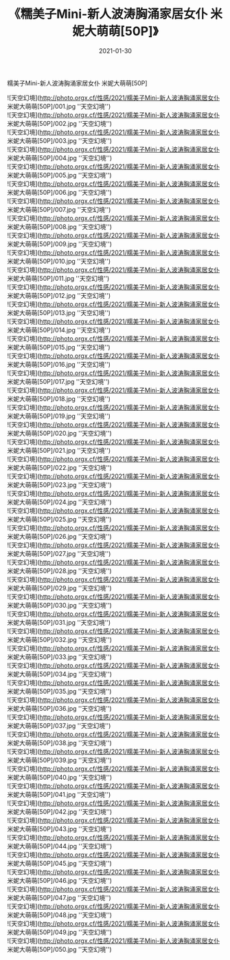 ﻿---
layout: post
title:  《糯美子Mini-新人波涛胸涌家居女仆 米妮大萌萌[50P]》
date:   2021-01-30
img: http://photo.orgx.cf/性感/2021/糯美子Mini-新人波涛胸涌家居女仆 米妮大萌萌[50P]/000.jpg
categories: [美女, 性感, 泳衣]
---

糯美子Mini-新人波涛胸涌家居女仆 米妮大萌萌[50P]



![天空幻境](http://photo.orgx.cf/性感/2021/糯美子Mini-新人波涛胸涌家居女仆 米妮大萌萌[50P]/001.jpg ''天空幻境'') <br>
![天空幻境](http://photo.orgx.cf/性感/2021/糯美子Mini-新人波涛胸涌家居女仆 米妮大萌萌[50P]/002.jpg ''天空幻境'') <br>
![天空幻境](http://photo.orgx.cf/性感/2021/糯美子Mini-新人波涛胸涌家居女仆 米妮大萌萌[50P]/003.jpg ''天空幻境'') <br>
![天空幻境](http://photo.orgx.cf/性感/2021/糯美子Mini-新人波涛胸涌家居女仆 米妮大萌萌[50P]/004.jpg ''天空幻境'') <br>
![天空幻境](http://photo.orgx.cf/性感/2021/糯美子Mini-新人波涛胸涌家居女仆 米妮大萌萌[50P]/005.jpg ''天空幻境'') <br>
![天空幻境](http://photo.orgx.cf/性感/2021/糯美子Mini-新人波涛胸涌家居女仆 米妮大萌萌[50P]/006.jpg ''天空幻境'') <br>
![天空幻境](http://photo.orgx.cf/性感/2021/糯美子Mini-新人波涛胸涌家居女仆 米妮大萌萌[50P]/007.jpg ''天空幻境'') <br>
![天空幻境](http://photo.orgx.cf/性感/2021/糯美子Mini-新人波涛胸涌家居女仆 米妮大萌萌[50P]/008.jpg ''天空幻境'') <br>
![天空幻境](http://photo.orgx.cf/性感/2021/糯美子Mini-新人波涛胸涌家居女仆 米妮大萌萌[50P]/009.jpg ''天空幻境'') <br>
![天空幻境](http://photo.orgx.cf/性感/2021/糯美子Mini-新人波涛胸涌家居女仆 米妮大萌萌[50P]/010.jpg ''天空幻境'') <br>
![天空幻境](http://photo.orgx.cf/性感/2021/糯美子Mini-新人波涛胸涌家居女仆 米妮大萌萌[50P]/011.jpg ''天空幻境'') <br>
![天空幻境](http://photo.orgx.cf/性感/2021/糯美子Mini-新人波涛胸涌家居女仆 米妮大萌萌[50P]/012.jpg ''天空幻境'') <br>
![天空幻境](http://photo.orgx.cf/性感/2021/糯美子Mini-新人波涛胸涌家居女仆 米妮大萌萌[50P]/013.jpg ''天空幻境'') <br>
![天空幻境](http://photo.orgx.cf/性感/2021/糯美子Mini-新人波涛胸涌家居女仆 米妮大萌萌[50P]/014.jpg ''天空幻境'') <br>
![天空幻境](http://photo.orgx.cf/性感/2021/糯美子Mini-新人波涛胸涌家居女仆 米妮大萌萌[50P]/015.jpg ''天空幻境'') <br>
![天空幻境](http://photo.orgx.cf/性感/2021/糯美子Mini-新人波涛胸涌家居女仆 米妮大萌萌[50P]/016.jpg ''天空幻境'') <br>
![天空幻境](http://photo.orgx.cf/性感/2021/糯美子Mini-新人波涛胸涌家居女仆 米妮大萌萌[50P]/017.jpg ''天空幻境'') <br>
![天空幻境](http://photo.orgx.cf/性感/2021/糯美子Mini-新人波涛胸涌家居女仆 米妮大萌萌[50P]/018.jpg ''天空幻境'') <br>
![天空幻境](http://photo.orgx.cf/性感/2021/糯美子Mini-新人波涛胸涌家居女仆 米妮大萌萌[50P]/019.jpg ''天空幻境'') <br>
![天空幻境](http://photo.orgx.cf/性感/2021/糯美子Mini-新人波涛胸涌家居女仆 米妮大萌萌[50P]/020.jpg ''天空幻境'') <br>
![天空幻境](http://photo.orgx.cf/性感/2021/糯美子Mini-新人波涛胸涌家居女仆 米妮大萌萌[50P]/021.jpg ''天空幻境'') <br>
![天空幻境](http://photo.orgx.cf/性感/2021/糯美子Mini-新人波涛胸涌家居女仆 米妮大萌萌[50P]/022.jpg ''天空幻境'') <br>
![天空幻境](http://photo.orgx.cf/性感/2021/糯美子Mini-新人波涛胸涌家居女仆 米妮大萌萌[50P]/023.jpg ''天空幻境'') <br>
![天空幻境](http://photo.orgx.cf/性感/2021/糯美子Mini-新人波涛胸涌家居女仆 米妮大萌萌[50P]/024.jpg ''天空幻境'') <br>
![天空幻境](http://photo.orgx.cf/性感/2021/糯美子Mini-新人波涛胸涌家居女仆 米妮大萌萌[50P]/025.jpg ''天空幻境'') <br>
![天空幻境](http://photo.orgx.cf/性感/2021/糯美子Mini-新人波涛胸涌家居女仆 米妮大萌萌[50P]/026.jpg ''天空幻境'') <br>
![天空幻境](http://photo.orgx.cf/性感/2021/糯美子Mini-新人波涛胸涌家居女仆 米妮大萌萌[50P]/027.jpg ''天空幻境'') <br>
![天空幻境](http://photo.orgx.cf/性感/2021/糯美子Mini-新人波涛胸涌家居女仆 米妮大萌萌[50P]/028.jpg ''天空幻境'') <br>
![天空幻境](http://photo.orgx.cf/性感/2021/糯美子Mini-新人波涛胸涌家居女仆 米妮大萌萌[50P]/029.jpg ''天空幻境'') <br>
![天空幻境](http://photo.orgx.cf/性感/2021/糯美子Mini-新人波涛胸涌家居女仆 米妮大萌萌[50P]/030.jpg ''天空幻境'') <br>
![天空幻境](http://photo.orgx.cf/性感/2021/糯美子Mini-新人波涛胸涌家居女仆 米妮大萌萌[50P]/031.jpg ''天空幻境'') <br>
![天空幻境](http://photo.orgx.cf/性感/2021/糯美子Mini-新人波涛胸涌家居女仆 米妮大萌萌[50P]/032.jpg ''天空幻境'') <br>
![天空幻境](http://photo.orgx.cf/性感/2021/糯美子Mini-新人波涛胸涌家居女仆 米妮大萌萌[50P]/033.jpg ''天空幻境'') <br>
![天空幻境](http://photo.orgx.cf/性感/2021/糯美子Mini-新人波涛胸涌家居女仆 米妮大萌萌[50P]/034.jpg ''天空幻境'') <br>
![天空幻境](http://photo.orgx.cf/性感/2021/糯美子Mini-新人波涛胸涌家居女仆 米妮大萌萌[50P]/035.jpg ''天空幻境'') <br>
![天空幻境](http://photo.orgx.cf/性感/2021/糯美子Mini-新人波涛胸涌家居女仆 米妮大萌萌[50P]/036.jpg ''天空幻境'') <br>
![天空幻境](http://photo.orgx.cf/性感/2021/糯美子Mini-新人波涛胸涌家居女仆 米妮大萌萌[50P]/037.jpg ''天空幻境'') <br>
![天空幻境](http://photo.orgx.cf/性感/2021/糯美子Mini-新人波涛胸涌家居女仆 米妮大萌萌[50P]/038.jpg ''天空幻境'') <br>
![天空幻境](http://photo.orgx.cf/性感/2021/糯美子Mini-新人波涛胸涌家居女仆 米妮大萌萌[50P]/039.jpg ''天空幻境'') <br>
![天空幻境](http://photo.orgx.cf/性感/2021/糯美子Mini-新人波涛胸涌家居女仆 米妮大萌萌[50P]/040.jpg ''天空幻境'') <br>
![天空幻境](http://photo.orgx.cf/性感/2021/糯美子Mini-新人波涛胸涌家居女仆 米妮大萌萌[50P]/041.jpg ''天空幻境'') <br>
![天空幻境](http://photo.orgx.cf/性感/2021/糯美子Mini-新人波涛胸涌家居女仆 米妮大萌萌[50P]/042.jpg ''天空幻境'') <br>
![天空幻境](http://photo.orgx.cf/性感/2021/糯美子Mini-新人波涛胸涌家居女仆 米妮大萌萌[50P]/043.jpg ''天空幻境'') <br>
![天空幻境](http://photo.orgx.cf/性感/2021/糯美子Mini-新人波涛胸涌家居女仆 米妮大萌萌[50P]/044.jpg ''天空幻境'') <br>
![天空幻境](http://photo.orgx.cf/性感/2021/糯美子Mini-新人波涛胸涌家居女仆 米妮大萌萌[50P]/045.jpg ''天空幻境'') <br>
![天空幻境](http://photo.orgx.cf/性感/2021/糯美子Mini-新人波涛胸涌家居女仆 米妮大萌萌[50P]/046.jpg ''天空幻境'') <br>
![天空幻境](http://photo.orgx.cf/性感/2021/糯美子Mini-新人波涛胸涌家居女仆 米妮大萌萌[50P]/047.jpg ''天空幻境'') <br>
![天空幻境](http://photo.orgx.cf/性感/2021/糯美子Mini-新人波涛胸涌家居女仆 米妮大萌萌[50P]/048.jpg ''天空幻境'') <br>
![天空幻境](http://photo.orgx.cf/性感/2021/糯美子Mini-新人波涛胸涌家居女仆 米妮大萌萌[50P]/049.jpg ''天空幻境'') <br>
![天空幻境](http://photo.orgx.cf/性感/2021/糯美子Mini-新人波涛胸涌家居女仆 米妮大萌萌[50P]/050.jpg ''天空幻境'') <br>